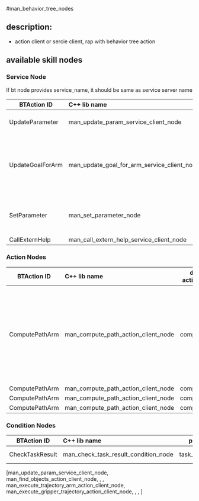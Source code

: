 #man_behavior_tree_nodes
## description:
* action client or sercie client, rap with behavior tree action

## available skill nodes

### Service Node
If bt node provides service_name, it should be same as service server name

| BTAction ID   |      C++ lib name      | Service name |  parameters | description |
|----------|:-------------|------|------|------|
| UpdateParameter  | man_update_param_service_client_node | skill_update_param | data_type="double, bool, int", topic="dynmiac param topic" | get dynamic param, write into blackboard |
| UpdateGoalForArm  | man_update_goal_for_arm_service_client_node | update_arm_goal | initial_pose="seq;timestamp; frameid;pose"(must provide), step="task step"(optional), param="update y"(optional), goal_frame_id="for arm"(optional, if not provide will use world_fram_id)  | if step is defined, will read param of this step; if param is defined, will update z based on initial param, write into recovery_arm_parameter. If param is defined, z will keep adding this param |
| SetParameter  | man_set_parameter_node | skill_set_parameter_server | value="new param", label="param label", param_topic="dynmiac param topic" data_type="double, bool"| if not provide value, will use recovery_arm_parameter from blackboard|
| CallExternHelp | man_call_extern_help_service_client_node | call_extern_help | | |
### Action Nodes
| BTAction ID   |      C++ lib name      | default action name |  parameters | description |
|----------|:-------------|------|------|------|
|ComputePathArm |man_compute_path_action_client_node| compute_path | target_type="Name; Cartesian; Pose", server_name=""(default), allowed_planning_time="60.0(default)", replan_times="2(default)", if target_type=="Cartesian":{jump_threshold="0.0(default)" eef_step="0.01(default)"}  if target_type=="Pose/Name"{goal_name="Home(if Name)", goal="PoseStamped(if Pose)", end_effector="", max_velocity_scaling_factor="1.0(default)", max_acceleration_scaling_factor="1.0(default)", planner_id="RRTConnectkConfigDefault(default)"} | |
|ComputePathArm |man_compute_path_action_client_node| compute_path | | |
|ComputePathArm |man_compute_path_action_client_node| compute_path | | |
|ComputePathArm |man_compute_path_action_client_node| compute_path | | |
### Condition Nodes
| BTAction ID   |      C++ lib name  |  parameters | description |
|----------|:-------------|------|------|
| CheckTaskResult  | man_check_task_result_condition_node | task_name="Help" | check task result |

[man_update_param_service_client_node, 
                    man_find_objects_action_client_node,
                    ,
                    ,
                    man_execute_trajectory_arm_action_client_node,
                    man_execute_gripper_trajectory_action_client_node,
                    ,
                    ,
                    ]

